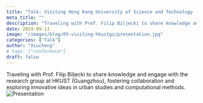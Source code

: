 ```yaml
---
title: "Talk: Visiting Hong Kong University of Science and Technology (Guangzhou)"
meta_title: ""
description: "Traveling with Prof. Filip Biljecki to share knowledge and engage with the research group at HKUST (Guangzhou), fostering collaboration and exploring innovative ideas in urban studies and computational methods."
date: 2024-09-11
image: "/images/blog/05-visiting-hkustgz/presentation.jpg"
categories: ["Talk"]
author: "Xiucheng"
# tags: ["conference"]
draft: false
---
```


<div class="text-xl leading-relaxed text-gray-800 dark:text-gray-200">
Traveling with Prof. Filip Biljecki to share knowledge and engage with the research group at HKUST (Guangzhou), fostering collaboration and exploring innovative ideas in urban studies and computational methods.
</div>

</div>
<div class="flex gap-4 justify-center">
  <img src="/images/blog/05-visiting-hkustgz/presentation.jpg" alt="Presentation" class="w-10/12">
</div>